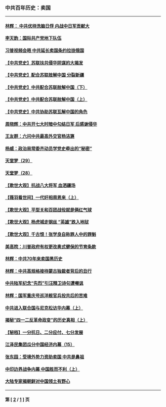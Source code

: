 ### 中共百年历史：卖国
---
#### [林辉： 中共优待洗脑日俘 内战中日军贡献大](../../pages/nf1176117/n13624644.md?09230430) 
#### [李天韵：国际共产党地下队伍](../../pages/nf1176117/n13611808.md?09230430) 
#### [习普视频会晤 中共延长卖国条约拉拢俄国](../../pages/nf1176117/n13060971.md?09230430) 
#### [【中共党史】苏联扶共侵华阴谋的大揭发](../../pages/nf1176117/n13056050.md?09230430) 
#### [【中共党史】配合苏联肢解中国 分裂新疆](../../pages/nf1176117/n13040700.md?09230430) 
#### [【中共党史】中共配合苏联肢解中国（下）](../../pages/nf1176117/n13035660.md?09230430) 
#### [【中共党史】中共配合苏联肢解中国（上）](../../pages/nf1176117/n13030262.md?09230430) 
#### [【中共党史】中共协助苏联瓦解中国的角色](../../pages/nf1176117/n13018109.md?09230430) 
#### [周晓辉：中共开七大时暗中勾结日军 后感谢侵华](../../pages/nf1176117/n12921960.md?09230430) 
#### [王友群：六问中共最高外交官杨洁篪](../../pages/nf1176117/n12836495.md?09230430) 
#### [杨威：政治局常委齐动员学党史牵出的“秘密”](../../pages/nf1176117/n12764642.md?09230430) 
#### [天堂梦（29）](../../pages/nf1176117/n12408465.md?09230430) 
#### [天堂梦（28）](../../pages/nf1176117/n12408309.md?09230430) 
#### [【欺世大观】抗战八大将军 血洒疆场](../../pages/nf1176117/n12357044.md?09230430) 
#### [【薇羽看世间】一代奸相周恩来（上）](../../pages/nf1176117/n12401109.md?09230430) 
#### [【欺世大观】平型关和百团战役就是俩红气球](../../pages/nf1176117/n12359157.md?09230430) 
#### [【欺世大观】杨虎城走钢丝 “英雄”跌入地狱](../../pages/nf1176117/n12358840.md?09230430) 
#### [【欺世大观】千古恨！张学良自称罪人中的罪魁](../../pages/nf1176117/n12358629.md?09230430) 
#### [美高院：川普政府有权更改奥式健保的节育条款](../../pages/nf1176117/n12242171.md?09230430) 
#### [林辉：中共70年来卖国黑历史](../../pages/nf1176117/n11552181.md?09230430) 
#### [林辉：中共高规格接待蒙古独裁者背后的丑行](../../pages/nf1176117/n11225005.md?09230430) 
#### [中共陆军纪念“先烈”引汪精卫诗句遭嘲讽](../../pages/nf1176117/n11153345.md?09230430) 
#### [林辉：国军重庆号巡洋舰官兵投共后的苦难](../../pages/nf1176117/n10997801.md?09230430) 
#### [中共进入联合国与尼克松访华内幕（上）](../../pages/nf1176117/n10138788.md?09230430) 
#### [揭秘“四一二反革命政变”的历史真相（上）](../../pages/nf1176117/n9996650.md?09230430) 
#### [【秘档】一分抗日、二分应付、七分发展](../../pages/nf1176117/n9331484.md?09230430) 
#### [江泽民集团瓜分中国经济内幕（15）](../../pages/nf1176117/n9268584.md?09230430) 
#### [张东园：受境外势力资助卖国 中共是鼻祖](../../pages/nf1176117/n9272480.md?09230430) 
#### [中印边界战争内幕 中国胜而不利（上）](../../pages/nf1176117/n9252458.md?09230430) 
#### [大陆专家揭朝鲜对中国领土有野心](../../pages/nf1176117/n9074056.md?09230430) 

---
#### 第 [ [2](./2.md?09230430) / [1](./1.md?09230430) ] 页
